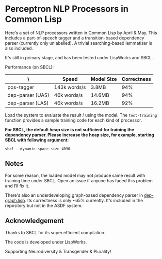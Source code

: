# Perceptron NLP Processors in Common Lisp

Here's a set of NLP processors written in Common Lisp by April & May.
This includes a part-of-speech tagger and a transition-based
dependency parser (currently only unlabelled). A trivial
searching-based lemmatizer is also included.

It's still in primary stage, and has been tested under LispWorks and
SBCL.

Performance (on SBCL):

| \                | Speed         | Model Size | Correctness |
| ---------------- | ------------- | ---------- | ----------- |
| pos-tagger       |  143k words/s |      3.8MB |         94% |
| dep-parser (UAS) |   46k words/s |     14.6MB |         94% |
| dep-parser (LAS) |   46k words/s |     16.2MB |         92% |

Load the system to evaluate the result / using the model. The
`test-training` function provides a sample training code for each kind
of processor.

**For SBCL, the default heap size is not sufficient for training the
dependency parser. Please increase the heap size, for example,
starting SBCL with following argument:**

	sbcl --dynamic-space-size 4096

## Notes

For some reason, the loaded model may not produce same result with
training time under SBCL. Open an issue if anyone has faced this
problem and I'll fix it.

There's also an underdeveloping graph-based dependency parser in
[dep-graph.lisp](./dep-graph.lisp). Its correctness is only ~65%
currently. It's included in the repository but not in the ASDF system.

## Acknowledgement

Thanks to SBCL for its super efficient compilation.

The code is developed under LispWorks.

Supporting Neurodiversity & Transgender & Plurality!
